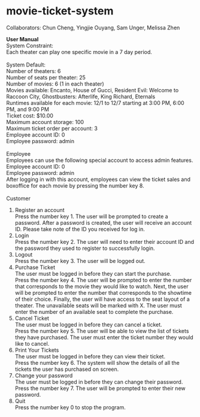 # movie-ticket-system
Collaborators: Chun Cheng, Yingjie Ouyang, Sam Unger, Melissa Zhen <br>

**User Manual** <br>
System Constraint: <br>
Each theater can play one specific movie in a 7 day period. <br>
<br>
System Default: <br>
Number of theaters: 6 <br>
Number of seats per theater: 25 <br>
Number of movies: 6 (1 in each theater) <br>
Movies available: Encanto, House of Gucci, Resident Evil: Welcome to Raccoon City, Ghostbusters: Afterlife, King Richard, Eternals <br>
Runtimes available for each movie: 12/1 to 12/7 starting at 3:00 PM, 6:00 PM, and 9:00 PM <br>
Ticket cost: $10.00 <br>
Maximum account storage: 100 <br>
Maximum ticket order per account: 3 <br>
Employee account ID: 0 <br>
Employee password: admin <br>
<br>
Employee  <br>
Employees can use the following special account to access admin features. <br>
Employee account ID: 0 <br>
Employee password: admin <br>
After logging in with this account, employees can view the ticket sales and boxoffice for each movie by pressing the number key 8. <br>
<br>
Customer <br>
1. Register an account <br>
Press the number key 1. The user will be prompted to create a password. After a password is created, the user will receive an account ID. Please take note of the ID you received for log in. <br>
2. Login <br>
Press the number key 2. The user will need to enter their account ID and the password they used to register to successfully login.
3. Logout <br>
Press the number key 3. The user will be logged out.
4. Purchase Ticket <br>
The user must be logged in before they can start the purchase. <br>
Press the number key 4. The user will be prompted to enter the number that corresponds to the movie they would like to watch. Next, the user will be prompted to enter the number that corresponds to the showtime of their choice. Finally, the user will have access to the seat layout of a theater. The unavailable seats will be marked with X. The user must enter the number of an available seat to complete the purchase. <br>
5. Cancel Ticket <br>
The user must be logged in before they can cancel a ticket. <br>
Press the number key 5. The user will be able to view the list of tickets they have purchased. The user must enter the ticket number they would like to cancel. <br>
6. Print Your Tickets <br>
The user must be logged in before they can view their ticket. <br>
Press the number key 6. The system will show the details of all the tickets the user has purchased on screen. <br>
7. Change your password <br>
The user must be logged in before they can change their password. <br>
Press the number key 7. The user will be prompted to enter their new password. <br>
8. Quit <br>
Press the number key 0 to stop the program.
